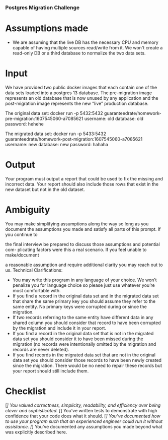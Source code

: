### Postgres Migration Challenge

# Assumptions made
- We are assuming that the live DB has the necessary CPU and memory capable of having multiple sources read/write from it. We won't create a read-only DB or a third database to normalize the two data sets.

# Input

We have provided two public docker images that each contain one of the data
sets loaded into a postgres 13 database. The pre-migration image represents
an old database that is now unused by any application and the post-migration
image represents the new “live” production database.

The original data set:
docker run -p 5432:5432 guaranteedrate/homework-pre-migration:1607545060-a7085621
username: old
database: old
password: hehehe

The migrated data set:
docker run -p 5433:5432 guaranteedrate/homework-post-migration:1607545060-a7085621
username: new
database: new
password: hahaha

# Output
Your program must output a report that could be used to fix the missing and
incorrect data. Your report should also include those rows that exist in the new
dataset but not in the old dataset.

# Ambiguity
You may make simplifying assumptions along the way so long as you document
the assumptions you made and satisfy all parts of this prompt. If you continue to

the final interview be prepared to discuss those assumptions and potential com-
plicating factors were this a real scenario. If you feel unable to make/document

a reasonable assumption and require additional clarity you may reach out to us.
Technical Clarifications:

- You may write this program in any language of your choice. We won’t
penalize you for language choice so please just use whatever you’re most
comfortable with.
- If you find a record in the original data set and in the migrated data set
that share the same primary key you should assume they refer to the same
entity. No primary keys were corrupted during or since the migration.
- If two records referring to the same entity have different data in any shared
column you should consider that record to have been corrupted by the
migration and include it in your report.
- If you find a record in the original data set that is not in the migrated
data set you should consider it to have been missed during the migration
(no records were intentionally omitted by the migration and records are
never deleted).
- If you find records in the migrated data set that are not in the original
data set you should consider those records to have been newly created
since the migration. There would be no need to repair these records but
your report should still include them.

# Checklist 
[_] You valued correctness, simplicity, readability, and efficiency over being clever
and sophisticated.
[_] You’ve written tests to demonstrate with high confidence that your code
does what it should.
[_] You’ve documented how to use your program such that an experienced
engineer could run it without assistance.
[_] You’ve documented any assumptions you made beyond what was explicitly
described here.